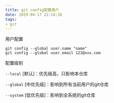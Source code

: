```yaml
---
title: git config配置用户
date: 2019-04-17 22:14:10
tags:
- git
---
```


用户配置

```
git config --global user.name "name"
git config --global user.email 123@xxx.com
```

配置级别

`--local` [默认]：优先级高，只影响本仓库

`--global` [中优先级]：影响到所有当前用户的git仓库

`--system` [低优先级]：影响到全系统的git仓库



